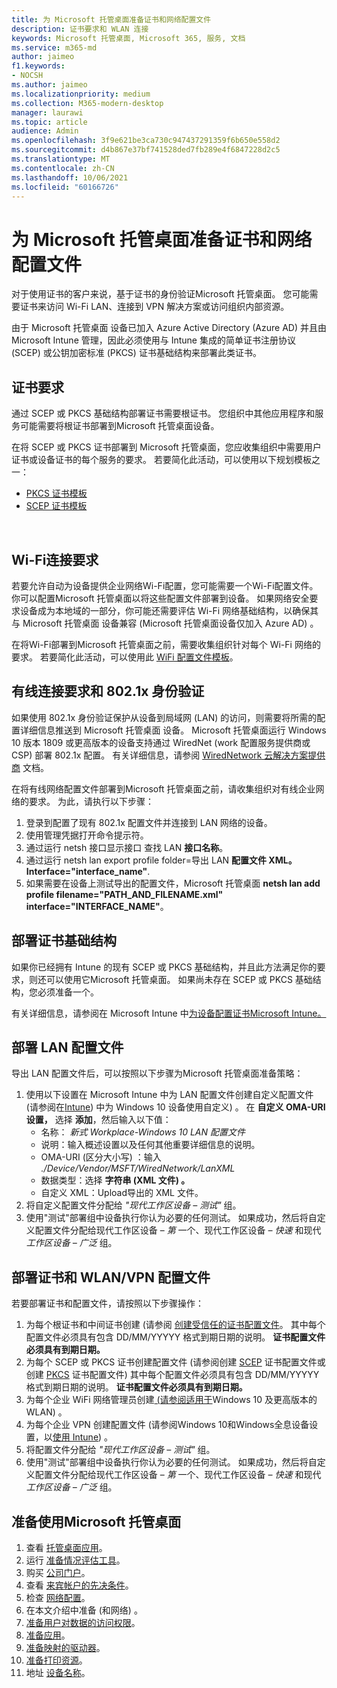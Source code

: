 ```yaml
---
title: 为 Microsoft 托管桌面准备证书和网络配置文件
description: 证书要求和 WLAN 连接
keywords: Microsoft 托管桌面, Microsoft 365, 服务, 文档
ms.service: m365-md
author: jaimeo
f1.keywords:
- NOCSH
ms.author: jaimeo
ms.localizationpriority: medium
ms.collection: M365-modern-desktop
manager: laurawi
ms.topic: article
audience: Admin
ms.openlocfilehash: 3f9e621be3ca730c947437291359f6b650e558d2
ms.sourcegitcommit: d4b867e37bf741528ded7fb289e4f6847228d2c5
ms.translationtype: MT
ms.contentlocale: zh-CN
ms.lasthandoff: 10/06/2021
ms.locfileid: "60166726"
---
```

# <a name="prepare-certificates-and-network-profiles-for-microsoft-managed-desktop"></a>为 Microsoft 托管桌面准备证书和网络配置文件  
 
对于使用证书的客户来说，基于证书的身份验证Microsoft 托管桌面。 您可能需要证书来访问 Wi-Fi LAN、连接到 VPN 解决方案或访问组织内部资源。   
 
由于 Microsoft 托管桌面 设备已加入 Azure Active Directory (Azure AD) 并且由 Microsoft Intune 管理，因此必须使用与 Intune 集成的简单证书注册协议 (SCEP) 或公钥加密标准 (PKCS) 证书基础结构来部署此类证书。    
 
## <a name="certificate-requirements"></a>证书要求 
 
通过 SCEP 或 PKCS 基础结构部署证书需要根证书。 您组织中其他应用程序和服务可能需要将根证书部署到Microsoft 托管桌面设备。    
 
在将 SCEP 或 PKCS 证书部署到 Microsoft 托管桌面，您应收集组织中需要用户证书或设备证书的每个服务的要求。 若要简化此活动，可以使用以下规划模板之一：  
 
- [PKCS 证书模板](https://github.com/MicrosoftDocs/microsoft-365-docs/raw/public/microsoft-365/managed-desktop/get-ready/downloads/PKCS-certificate-template.xlsx) 
- [SCEP 证书模板](https://github.com/MicrosoftDocs/microsoft-365-docs/raw/public/microsoft-365/managed-desktop/get-ready/downloads/SCEP-certificate-template.xlsx)

  
## <a name="wi-fi-connectivity-requirements"></a>Wi-Fi连接要求

若要允许自动为设备提供企业网络Wi-Fi配置，您可能需要一个Wi-Fi配置文件。 你可以配置Microsoft 托管桌面以将这些配置文件部署到设备。 如果网络安全要求设备成为本地域的一部分，你可能还需要评估 Wi-Fi 网络基础结构，以确保其与 Microsoft 托管桌面 设备兼容 (Microsoft 托管桌面设备仅加入 Azure AD) 。 
 
在将Wi-Fi部署到Microsoft 托管桌面之前，需要收集组织针对每个 Wi-Fi 网络的要求。 若要简化此活动，可以使用此 [WiFi 配置文件模板](https://github.com/MicrosoftDocs/microsoft-365-docs/raw/public/microsoft-365/managed-desktop/get-ready/downloads/WiFi-profile-template.xlsx)。
 
 
## <a name="wired-connectivity-requirements-and-8021x-authentication"></a>有线连接要求和 802.1x 身份验证 
 
如果使用 802.1x 身份验证保护从设备到局域网 (LAN) 的访问，则需要将所需的配置详细信息推送到 Microsoft 托管桌面 设备。 Microsoft 托管桌面运行 Windows 10 版本 1809 或更高版本的设备支持通过 WiredNet (work 配置服务提供商或 CSP) 部署 802.1x 配置。 有关详细信息，请参阅 [WiredNetwork 云解决方案提供商](/windows/client-management/mdm/wirednetwork-csp) 文档。 
 
在将有线网络配置文件部署到Microsoft 托管桌面之前，请收集组织对有线企业网络的要求。 为此，请执行以下步骤： 
 
 
1. 登录到配置了现有 802.1x 配置文件并连接到 LAN 网络的设备。  
2. 使用管理凭据打开命令提示符。 
3. 通过运行 netsh 接口显示接口 查找 LAN **接口名称**。 
4. 通过运行 netsh lan export profile folder=导出 LAN **配置文件 XML。 Interface="interface_name"**. 
5. 如果需要在设备上测试导出的配置文件，Microsoft 托管桌面 **netsh lan add profile filename="PATH_AND_FILENAME.xml" interface="INTERFACE_NAME"**。 
 
 
## <a name="deploy-certificate-infrastructure"></a>部署证书基础结构  
 
如果你已经拥有 Intune 的现有 SCEP 或 PKCS 基础结构，并且此方法满足你的要求，则还可以使用它Microsoft 托管桌面。 如果尚未存在 SCEP 或 PKCS 基础结构，您必须准备一个。  
 
有关详细信息，请参阅在 Microsoft Intune 中[为设备配置证书Microsoft Intune。](/intune/certificates-configure) 
 
 
 
## <a name="deploy-a-lan-profile"></a>部署 LAN 配置文件 
 
导出 LAN 配置文件后，可以按照以下步骤为Microsoft 托管桌面准备策略：   
 
1. 使用以下设置在 Microsoft Intune 中为 LAN 配置文件创建自定义配置文件 (请参阅在[Intune](/intune/custom-settings-windows-10)) 中为 Windows 10 设备使用自定义) 。 在 **自定义 OMA-URI 设置，** 选择 **添加**，然后输入以下值： 
    - 名称： *新式 Workplace-Windows 10 LAN 配置文件* 
    - 说明：输入概述设置以及任何其他重要详细信息的说明。 
    - OMA-URI (区分大小写) ：输入 *./Device/Vendor/MSFT/WiredNetwork/LanXML*
    - 数据类型：选择 **字符串 (XML 文件) 。** 
    - 自定义 XML：Upload导出的 XML 文件。
2. 将自定义配置文件分配给 *"现代工作区设备 – 测试"* 组。
3. 使用"测试"部署组中设备执行你认为必要的任何测试。 如果成功，然后将自定义配置文件分配给现代工作区设备 – *第* 一个、现代工作区设备 *– 快速* 和现代 *工作区设备 – 广泛* 组。
 
## <a name="deploy-certificates-and-wi-fivpn-profile"></a>部署证书和 WLAN/VPN 配置文件 
 
 
若要部署证书和配置文件，请按照以下步骤操作：

1. 为每个根证书和中间证书创建 (请参阅 [创建受信任的证书配置文件](/intune/protect/certificates-configure#step-3-create-trusted-certificate-profiles)。 其中每个配置文件必须具有包含 DD/MM/YYYYY 格式到期日期的说明。 **证书配置文件必须具有到期日期。**
2. 为每个 SCEP 或 PKCS 证书创建配置文件 (请参阅创建 [SCEP](/intune/protect/certificates-scep-configure#create-a-scep-certificate-profile) 证书配置文件或创建 [PKCS](/intune/protect/certficates-pfx-configure#create-a-pkcs-certificate-profile) 证书配置文件) 其中每个配置文件必须具有包含 DD/MM/YYYYY 格式到期日期的说明。 **证书配置文件必须具有到期日期。**
3. 为每个企业 WiFi 网络管理员创建[ (请参阅适用于](/intune/wi-fi-settings-windows)Windows 10 及更高版本的 WLAN) 。
4. 为每个企业 VPN 创建配置文件 (请参阅Windows 10和Windows全息设备设置，以[使用 Intune](/intune/vpn-settings-windows-10)) 。
5. 将配置文件分配给 *"现代工作区设备 – 测试"* 组。
6. 使用"测试"部署组中设备执行你认为必要的任何测试。 如果成功，然后将自定义配置文件分配给现代工作区设备 – *第* 一个、现代工作区设备 *– 快速* 和现代 *工作区设备 – 广泛* 组。

 
## <a name="steps-to-get-ready-for-microsoft-managed-desktop"></a>准备使用Microsoft 托管桌面

1. 查看 [托管桌面应用](prerequisites.md)。
2. 运行 [准备情况评估工具](readiness-assessment-tool.md)。
1. 购买 [公司门户](../get-started/company-portal.md)。
1. 查看 [来宾帐户的先决条件](guest-accounts.md)。
1. 检查 [网络配置](network.md)。
1. 在本文介绍中准备 (和网络) 。
1. [准备用户对数据的访问权限](authentication.md)。
1. [准备应用](apps.md)。
1. [准备映射的驱动器](mapped-drives.md)。
1. [准备打印资源](printing.md)。
1. 地址 [设备名称](address-device-names.md)。
